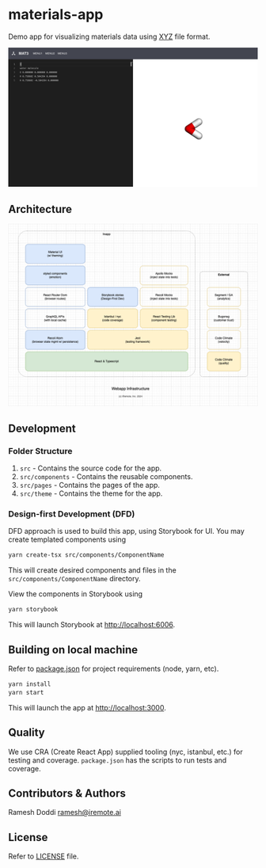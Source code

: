 # materials-app

Demo app for visualizing materials data using [XYZ](https://en.wikipedia.org/wiki/XYZ_file_format) file format.

![screenshot.png](docs/screenshot.png)

## Architecture

![webapp-infra.png](docs/webapp-infra.png)

## Development

### Folder Structure

1. `src` - Contains the source code for the app.
2. `src/components` - Contains the reusable components.
3. `src/pages` - Contains the pages of the app.
4. `src/theme` - Contains the theme for the app.

### Design-first Development (DFD)

DFD approach is used to build this app, using Storybook for UI.
You may create templated components using

```bash
yarn create-tsx src/components/ComponentName
```

This will create desired components and files in the `src/components/ComponentName` directory.

View the components in Storybook using

```bash
yarn storybook
```

This will launch Storybook at [http://localhost:6006](http://localhost:6006).

## Building on local machine

Refer to [package.json](./package.json) for project requirements (node, yarn, etc).

```bash
yarn install
yarn start
```

This will launch the app at [http://localhost:3000](http://localhost:3000).

## Quality

We use CRA (Create React App) supplied tooling (nyc, istanbul, etc.) for testing and coverage.
`package.json` has the scripts to run tests and coverage.

## Contributors & Authors

Ramesh Doddi <ramesh@iremote.ai>

## License

Refer to [LICENSE](./LICENSE) file.

